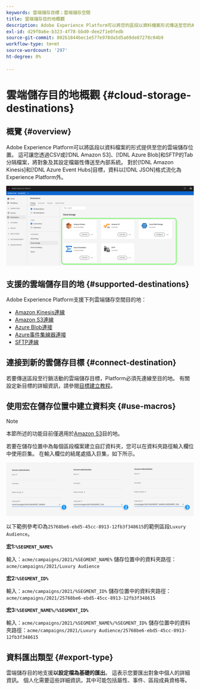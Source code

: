 ```yaml
---
keywords: 雲端儲存目標；雲端儲存空間
title: 雲端儲存目的地概觀
description: Adobe Experience Platform可以將您的區段以資料檔案形式傳送至您的Amazon S3、AWS Kinesis、Azure事件中心或SFTP雲端儲存位置。
exl-id: d29f0a6e-b323-4f78-bbd0-dee2f1e0fedb
source-git-commit: 802b1844bec1e577e978da5d5a69de87278c04b9
workflow-type: tm+mt
source-wordcount: '297'
ht-degree: 0%

---
```


# 雲端儲存目的地概觀 {#cloud-storage-destinations}

## 概覽 {#overview}

Adobe Experience Platform可以將區段以資料檔案的形式提供至您的雲端儲存位置。 這可讓您透過CSV或[!DNL Amazon S3]、[!DNL Azure Blob]和SFTP的Tab分隔檔案，將對象及其設定檔屬性傳送至內部系統。 對於[!DNL Amazon Kinesis]和[!DNL Azure Event Hubs]目標，資料以[!DNL JSON]格式流化為Experience Platform外。

![Adobe雲端儲存目的地](../../assets/catalog/cloud-storage/cloud-storage-destinations.png)

## 支援的雲端儲存目的地 {#supported-destinations}

Adobe Experience Platform支援下列雲端儲存空間目的地：

* [Amazon Kinesis連線](amazon-kinesis.md)
* [Amazon S3連線](amazon-s3.md)
* [Azure Blob連接](azure-blob.md)
* [Azure事件集線器連接](azure-event-hubs.md)
* [SFTP連線](sftp.md)

## 連接到新的雲儲存目標 {#connect-destination}

若要傳送區段至行銷活動的雲端儲存目標，Platform必須先連線至目的地。 有關設定新目標的詳細資訊，請參閱[目標建立教程](../../ui/connect-destination.md)。


## 使用宏在儲存位置中建立資料夾 {#use-macros}

>[!NOTE]
>
> 本節所述的功能目前僅適用於[Amazon S3](amazon-s3.md)目的地。

若要在儲存位置中為每個區段檔案建立自訂資料夾，您可以在資料夾路徑輸入欄位中使用巨集。 在輸入欄位的結尾處插入巨集，如下所示。

![如何使用宏在儲存中建立資料夾](../../assets/catalog/cloud-storage/workflow/macros-folder-path.png)

以下範例參考ID為`25768be6-ebd5-45cc-8913-12fb3f348615`的範例區段`Luxury Audience`。

**宏1:`%SEGMENT_NAME%`**

輸入：`acme/campaigns/2021/%SEGMENT_NAME%`
儲存位置中的資料夾路徑：`acme/campaigns/2021/Luxury Audience`

**宏2:`%SEGMENT_ID%`**

輸入：`acme/campaigns/2021/%SEGMENT_ID%`
儲存位置中的資料夾路徑：`acme/campaigns/2021/25768be6-ebd5-45cc-8913-12fb3f348615`

**宏3:`%SEGMENT_NAME%/%SEGMENT_ID%`**

輸入：`acme/campaigns/2021/%SEGMENT_NAME%/%SEGMENT_ID%`
儲存位置中的資料夾路徑：`acme/campaigns/2021/Luxury Audience/25768be6-ebd5-45cc-8913-12fb3f348615`

## 資料匯出類型 {#export-type}

雲端儲存目的地支援&#x200B;**以設定檔為基礎的匯出**。 這表示您要匯出對象中個人的詳細資訊。 個人化需要這些詳細資訊，其中可能包括屬性、事件、區段成員資格等。